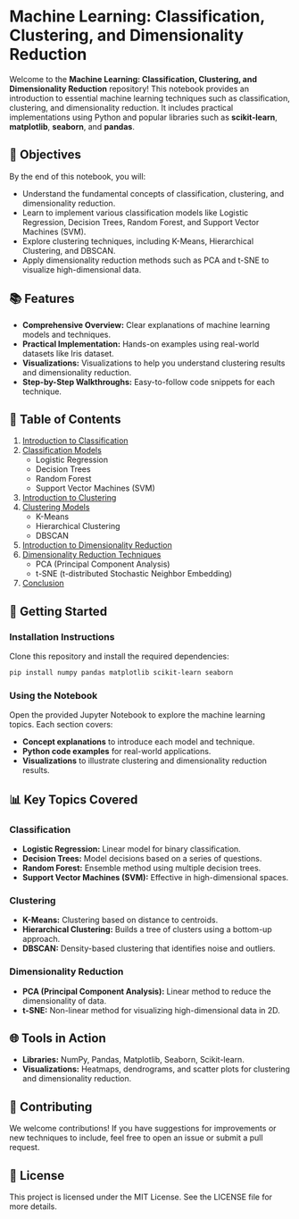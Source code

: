 
# Machine Learning: Classification, Clustering, and Dimensionality Reduction

Welcome to the **Machine Learning: Classification, Clustering, and Dimensionality Reduction** repository! This notebook provides an introduction to essential machine learning techniques such as classification, clustering, and dimensionality reduction. It includes practical implementations using Python and popular libraries such as **scikit-learn**, **matplotlib**, **seaborn**, and **pandas**.

## 🌟 Objectives

By the end of this notebook, you will:
- Understand the fundamental concepts of classification, clustering, and dimensionality reduction.
- Learn to implement various classification models like Logistic Regression, Decision Trees, Random Forest, and Support Vector Machines (SVM).
- Explore clustering techniques, including K-Means, Hierarchical Clustering, and DBSCAN.
- Apply dimensionality reduction methods such as PCA and t-SNE to visualize high-dimensional data.

## 📚 Features

- **Comprehensive Overview:** Clear explanations of machine learning models and techniques.
- **Practical Implementation:** Hands-on examples using real-world datasets like Iris dataset.
- **Visualizations:** Visualizations to help you understand clustering results and dimensionality reduction.
- **Step-by-Step Walkthroughs:** Easy-to-follow code snippets for each technique.

## 📅 Table of Contents

1. [Introduction to Classification](#1-introduction-to-classification)
2. [Classification Models](#2-classification-models)
   - Logistic Regression
   - Decision Trees
   - Random Forest
   - Support Vector Machines (SVM)
3. [Introduction to Clustering](#3-introduction-to-clustering)
4. [Clustering Models](#4-clustering-models)
   - K-Means
   - Hierarchical Clustering
   - DBSCAN
5. [Introduction to Dimensionality Reduction](#5-introduction-to-dimensionality-reduction)
6. [Dimensionality Reduction Techniques](#6-dimensionality-reduction-techniques)
   - PCA (Principal Component Analysis)
   - t-SNE (t-distributed Stochastic Neighbor Embedding)
7. [Conclusion](#7-conclusion)

## 🚀 Getting Started

### Installation Instructions

Clone this repository and install the required dependencies:

```bash
pip install numpy pandas matplotlib scikit-learn seaborn
```

### Using the Notebook

Open the provided Jupyter Notebook to explore the machine learning topics. Each section covers:
- **Concept explanations** to introduce each model and technique.
- **Python code examples** for real-world applications.
- **Visualizations** to illustrate clustering and dimensionality reduction results.

## 📊 Key Topics Covered

### Classification
- **Logistic Regression:** Linear model for binary classification.
- **Decision Trees:** Model decisions based on a series of questions.
- **Random Forest:** Ensemble method using multiple decision trees.
- **Support Vector Machines (SVM):** Effective in high-dimensional spaces.

### Clustering
- **K-Means:** Clustering based on distance to centroids.
- **Hierarchical Clustering:** Builds a tree of clusters using a bottom-up approach.
- **DBSCAN:** Density-based clustering that identifies noise and outliers.

### Dimensionality Reduction
- **PCA (Principal Component Analysis):** Linear method to reduce the dimensionality of data.
- **t-SNE:** Non-linear method for visualizing high-dimensional data in 2D.

## 🌐 Tools in Action
- **Libraries:** NumPy, Pandas, Matplotlib, Seaborn, Scikit-learn.
- **Visualizations:** Heatmaps, dendrograms, and scatter plots for clustering and dimensionality reduction.

## 🤝 Contributing

We welcome contributions! If you have suggestions for improvements or new techniques to include, feel free to open an issue or submit a pull request.

## 📝 License

This project is licensed under the MIT License. See the LICENSE file for more details.
